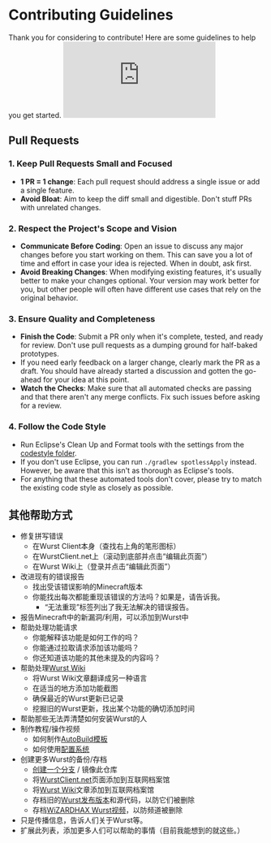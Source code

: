 # Contributing Guidelines
Thank you for considering to contribute! Here are some guidelines to help you get started. ![](https://img.wimods.net/github.com/Wurst-Imperium/Wurst7/CONTRIBUTING.md)

## Pull Requests

### 1. Keep Pull Requests Small and Focused
- **1 PR = 1 change**: Each pull request should address a single issue or add a single feature.
- **Avoid Bloat**: Aim to keep the diff small and digestible. Don't stuff PRs with unrelated changes.

### 2. Respect the Project's Scope and Vision
- **Communicate Before Coding**: Open an issue to discuss any major changes before you start working on them. This can save you a lot of time and effort in case your idea is rejected. When in doubt, ask first.
- **Avoid Breaking Changes**: When modifying existing features, it's usually better to make your changes optional. Your version may work better for you, but other people will often have different use cases that rely on the original behavior.

### 3. Ensure Quality and Completeness
- **Finish the Code**: Submit a PR only when it's complete, tested, and ready for review. Don't use pull requests as a dumping ground for half-baked prototypes.
- If you need early feedback on a larger change, clearly mark the PR as a draft. You should have already started a discussion and gotten the go-ahead for your idea at this point.
- **Watch the Checks**: Make sure that all automated checks are passing and that there aren't any merge conflicts. Fix such issues before asking for a review.

### 4. Follow the Code Style
- Run Eclipse's Clean Up and Format tools with the settings from the [codestyle folder](codestyle).
- If you don't use Eclipse, you can run `./gradlew spotlessApply` instead. However, be aware that this isn't as thorough as Eclipse's tools.
- For anything that these automated tools don't cover, please try to match the existing code style as closely as possible.

## 其他帮助方式

- 修复拼写错误
  - 在Wurst Client本身（查找右上角的笔形图标）
  - 在WurstClient.net上（滚动到底部并点击“编辑此页面”）
  - 在Wurst Wiki上（登录并点击“编辑此页面”）
- 改进现有的错误报告
  - 找出受该错误影响的Minecraft版本
  - 你能找出每次都能重现该错误的方法吗？如果是，请告诉我。
    - “无法重现”标签列出了我无法解决的错误报告。
- 报告Minecraft中的新漏洞/利用，可以添加到Wurst中
- 帮助处理功能请求
  - 你能解释该功能是如何工作的吗？
  - 你能通过拉取请求添加该功能吗？
  - 你还知道该功能的其他未提及的内容吗？
- 帮助处理[Wurst Wiki](https://wiki.wurstclient.net/)
  - 将Wurst Wiki文章翻译成另一种语言
  - 在适当的地方添加功能截图
  - 确保最近的Wurst更新已记录
  - 挖掘旧的Wurst更新，找出某个功能的确切添加时间
- 帮助那些无法弄清楚如何安装Wurst的人
- 制作教程/操作视频
  - 如何制作[AutoBuild模板](https://wiki.wurstclient.net/_detail/autobuild_templates_explained_ll.webp?id=autobuild)
  - 如何使用[配置系统](https://www.wurstclient.net/updates/wurst-7-1/)
- 创建更多Wurst的备份/存档
  - [创建一个分支](https://github.com/Wurst-Imperium/Wurst7/fork) / 镜像此仓库
  - 将[WurstClient.net](https://www.wurstclient.net/)页面添加到互联网档案馆
  - 将[Wurst Wiki](https://wiki.wurstclient.net/)文章添加到互联网档案馆
  - 存档旧的[Wurst发布版本](https://www.wurstclient.net/download/)和源代码，以防它们被删除
  - 存档[WiZARDHAX Wurst视频](https://www.youtube.com/c/wizardhax/videos)，以防频道被删除
- 只是传播信息，告诉人们关于Wurst等。
- 扩展此列表，添加更多人们可以帮助的事情（目前我能想到的就这些。）